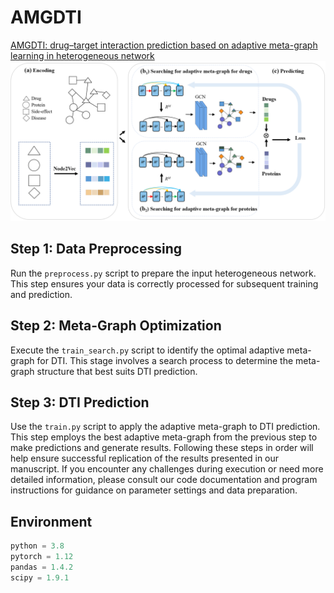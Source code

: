 # AMGDTI
[AMGDTI: drug–target interaction prediction based on adaptive meta-graph learning in heterogeneous network](https://academic.oup.com/bib/article/25/1/bbad474/7494752?login=true)
![Alt](https://github.com/ahu-bioinf-lab/AMGDTI/blob/main/AMGDTI.png)
## Step 1: Data Preprocessing
Run the `preprocess.py` script to prepare the input heterogeneous network. This step ensures your data is correctly processed for subsequent training and prediction.
## Step 2: Meta-Graph Optimization
Execute the `train_search.py` script to identify the optimal adaptive meta-graph for DTI. This stage involves a search process to determine the meta-graph structure that best suits DTI prediction.
## Step 3: DTI Prediction
Use the `train.py` script to apply the adaptive meta-graph to DTI prediction. This step employs the best adaptive meta-graph from the previous step to make predictions and generate results.
Following these steps in order will help ensure successful replication of the results presented in our manuscript. If you encounter any challenges during execution or need more detailed information, please consult our code documentation and program instructions for guidance on parameter settings and data preparation.

## Environment
```python
python = 3.8 
pytorch = 1.12 
pandas = 1.4.2 
scipy = 1.9.1
```
